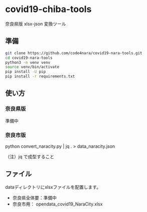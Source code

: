 # covid19-chiba-tools

奈良県版 xlsx-json 変換ツール

## 準備

```bash
git clone https://github.com/code4nara/covid19-nara-tools.git
cd covid19-nara-tools
python3 -m venv venv
source venv/bin/activate
pip install -U pip
pip install -r requirements.txt
```

## 使い方

### 奈良県版

準備中

### 奈良市版

python convert_naracity.py | jq . > data_naracity.json

（注）jq で成型すること

## ファイル

dataディレクトリにxlsxファイルを配置します。

- 奈良県全体要：準備中
- 奈良市用： opendata_covid19_NaraCity.xlsx
